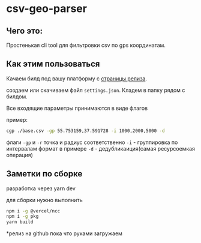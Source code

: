 # csv-geo-parser

## Чего это:

Простенькая cli tool для фильтровки csv по gps координатам.

## Как этим пользоваться

Качаем билд под вашу платформу с
[страницы релиза](https://github.com/shamanov-d/csv-geo-parser/releases).

создаем или скачиваем файл `settings.json`. Кладем в папку рядом с билдом.

Все входящие параметры принимаются в виде флагов

пример:

```sh
cgp ./base.csv -gp 55.753159,37.591728 -i 1000,2000,5000 -d
```

флаги `-gp` и `-r` точка и радиус соответственно `-i` - группировка по
интервалам формат в примере `-d` - дедубликаиция(самая ресурсоемкая операция)

## Заметки по сборке

разработка через yarn dev

для сборки нужно выполнить

```sh
npm i -g @vercel/ncc
npm i -g pkg
yarn build
```

\*релиз на github пока что руками загружаем
